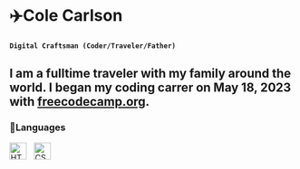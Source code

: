 # :airplane:Cole Carlson

**`Digital Craftsman (Coder/Traveler/Father)`**

I am a fulltime traveler with my family around the world. I began my coding carrer on May 18, 2023 with <a href="freecodecamp.org">freecodecamp.org</a>.
---

### :school:Languages
<img align="left" alt="HTML" width="30px" style="padding-right:10px;" src="https://cdn.jsdelivr.net/gh/devicons/devicon/icons/html5/html5-plain.svg" />
<img align="left" alt="CSS" width="30px" style="padding-right:10px;" src="https://cdn.jsdelivr.net/gh/devicons/devicon/icons/css3/css3-plain.svg" />
